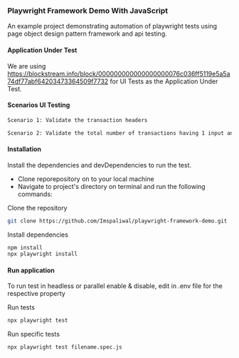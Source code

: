 ### Playwright Framework Demo With JavaScript

An example project demonstrating automation of playwright tests using page object design pattern framework and api testing.

#### Application Under Test

We are using https://blockstream.info/block/000000000000000000076c036ff5119e5a5a74df77abf64203473364509f7732 for UI Tests as the Application Under Test.

#### Scenarios UI Testing

```bash
Scenario 1: Validate the transaction headers

Scenario 2: Validate the total number of transactions having 1 input and 2 output transactions

```

#### Installation

Install the dependencies and devDependencies to run the test.

-   Clone reporepository on to your local machine
-   Navigate to project's directory on terminal and run the following commands:

Clone the repository

```bash
git clone https://github.com/Imspaliwal/playwright-framework-demo.git
```

Install dependencies

```bash
npm install
npx playwright install
```

#### Run application

To run test in headless or parallel enable & disable, edit in .env file for the respective property

Run tests

```bash
npx playwright test
```

Run specific tests

```bash
npx playwright test filename.spec.js
```
